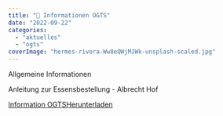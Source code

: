 ```yaml
---
title: "🍴 Informationen OGTS"
date: "2022-09-22"
categories: 
  - "aktuelles"
  - "ogts"
coverImage: "hermes-rivera-Ww8eQWjMJWk-unsplash-scaled.jpg"
---
```


Allgemeine Informationen

Anleitung zur Essensbestellung - Albrecht Hof

[Information OGTS](https://volksschule-partenkirchen.de/wp-content/uploads/20220920123833-1.pdf)[Herunterladen](https://volksschule-partenkirchen.de/wp-content/uploads/20220920123833-1.pdf)
